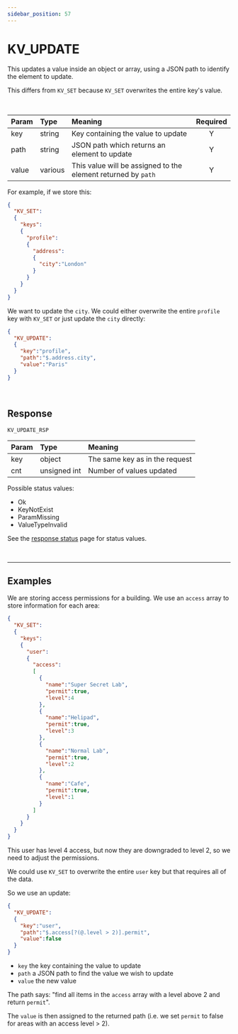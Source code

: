 ```yaml
---
sidebar_position: 57
---
```


# KV_UPDATE
This updates a value inside an object or array, using a JSON path to identify the element to update.

This differs from `KV_SET` because `KV_SET` overwrites the entire key's value.

<br/>


|Param|Type|Meaning|Required|
|:---|:---|:---|:---:|
|key|string|Key containing the value to update|Y|
|path|string|JSON path which returns an element to update|Y|
|value|various|This value will be assigned to the element returned by `path`|Y|


For example, if we store this:

```json
{
  "KV_SET":
  {
    "keys":
    {
      "profile":
      {
        "address":
        {
          "city":"London"
        }
      }
    }
  }
}
```

We want to update the `city`. We could either overwrite the entire `profile` key with `KV_SET` or just update the `city` directly:

```json
{
  "KV_UPDATE":
  {
    "key":"profile",
    "path":"$.address.city",
    "value":"Paris"
  }
}
```


<br/>

## Response

`KV_UPDATE_RSP`

|Param|Type|Meaning|
|:---|:---|:---|
|key|object|The same key as in the request|
|cnt|unsigned int|Number of values updated|


Possible status values:

- Ok
- KeyNotExist
- ParamMissing
- ValueTypeInvalid


See the [response status](./../Statuses) page for status values.



<br/>
<hr/>


## Examples

We are storing access permissions for a building. We use an `access` array to store information for each area:

```json
{
  "KV_SET":
  {
    "keys":
    {
      "user":
      {
        "access":
        [
          {
            "name":"Super Secret Lab",
            "permit":true,
            "level":4
          },
          {
            "name":"Helipad",
            "permit":true,
            "level":3
          },
          {
            "name":"Normal Lab",
            "permit":true,
            "level":2
          },          
          {
            "name":"Cafe",
            "permit":true,
            "level":1
          }
        ]
      }
    }
  }
}
```

This user has level 4 access, but now they are downgraded to level 2, so we need to adjust the permissions.

We could use `KV_SET` to overwrite the entire `user` key but that requires all of the data.

So we use an update:


```json
{
  "KV_UPDATE":
  {
    "key":"user",
    "path":"$.access[?(@.level > 2)].permit",
    "value":false
  }
}
```

- `key` the key containing the value to update
- `path` a JSON path to find the value we wish to update
- `value` the new value

The path says: "find all items in the `access` array with a level above 2 and return `permit`". 
 
The `value` is then assigned to the returned path (i.e. we set `permit` to false for areas with an access level > 2).